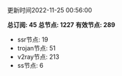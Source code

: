 更新时间2022-11-25 00:56:00

**总订阅: 45**
**总节点: 1227**
**有效节点: 289**
- ssr节点: 19
- trojan节点: 51
- v2ray节点: 213
- ss节点: 6
